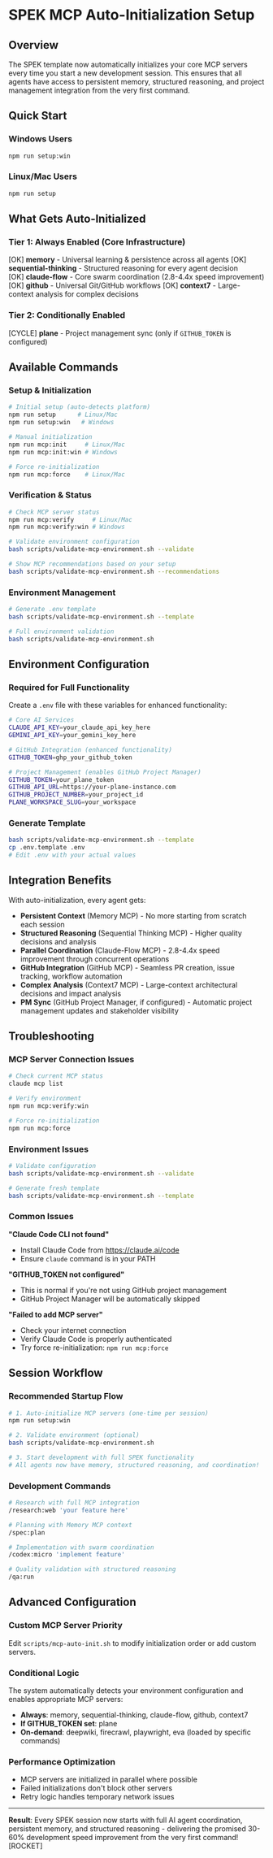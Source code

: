 # SPEK MCP Auto-Initialization Setup

## Overview

The SPEK template now automatically initializes your core MCP servers every time you start a new development session. This ensures that all agents have access to persistent memory, structured reasoning, and project management integration from the very first command.

## Quick Start

### Windows Users
```bash
npm run setup:win
```

### Linux/Mac Users  
```bash
npm run setup
```

## What Gets Auto-Initialized

### Tier 1: Always Enabled (Core Infrastructure)
[OK] **memory** - Universal learning & persistence across all agents
[OK] **sequential-thinking** - Structured reasoning for every agent decision  
[OK] **claude-flow** - Core swarm coordination (2.8-4.4x speed improvement)
[OK] **github** - Universal Git/GitHub workflows
[OK] **context7** - Large-context analysis for complex decisions

### Tier 2: Conditionally Enabled
[CYCLE] **plane** - Project management sync (only if `GITHUB_TOKEN` is configured)

## Available Commands

### Setup & Initialization
```bash
# Initial setup (auto-detects platform)
npm run setup      # Linux/Mac
npm run setup:win   # Windows

# Manual initialization
npm run mcp:init     # Linux/Mac  
npm run mcp:init:win # Windows

# Force re-initialization
npm run mcp:force    # Linux/Mac
```

### Verification & Status
```bash
# Check MCP server status
npm run mcp:verify     # Linux/Mac
npm run mcp:verify:win # Windows

# Validate environment configuration
bash scripts/validate-mcp-environment.sh --validate

# Show MCP recommendations based on your setup
bash scripts/validate-mcp-environment.sh --recommendations
```

### Environment Management
```bash
# Generate .env template
bash scripts/validate-mcp-environment.sh --template

# Full environment validation
bash scripts/validate-mcp-environment.sh
```

## Environment Configuration

### Required for Full Functionality
Create a `.env` file with these variables for enhanced functionality:

```bash
# Core AI Services
CLAUDE_API_KEY=your_claude_api_key_here
GEMINI_API_KEY=your_gemini_key_here

# GitHub Integration (enhanced functionality)
GITHUB_TOKEN=ghp_your_github_token

# Project Management (enables GitHub Project Manager)
GITHUB_TOKEN=your_plane_token
GITHUB_API_URL=https://your-plane-instance.com
GITHUB_PROJECT_NUMBER=your_project_id
PLANE_WORKSPACE_SLUG=your_workspace
```

### Generate Template
```bash
bash scripts/validate-mcp-environment.sh --template
cp .env.template .env
# Edit .env with your actual values
```

## Integration Benefits

With auto-initialization, every agent gets:

- **Persistent Context** (Memory MCP) - No more starting from scratch each session
- **Structured Reasoning** (Sequential Thinking MCP) - Higher quality decisions and analysis
- **Parallel Coordination** (Claude-Flow MCP) - 2.8-4.4x speed improvement through concurrent operations
- **GitHub Integration** (GitHub MCP) - Seamless PR creation, issue tracking, workflow automation
- **Complex Analysis** (Context7 MCP) - Large-context architectural decisions and impact analysis
- **PM Sync** (GitHub Project Manager, if configured) - Automatic project management updates and stakeholder visibility

## Troubleshooting

### MCP Server Connection Issues
```bash
# Check current MCP status
claude mcp list

# Verify environment
npm run mcp:verify:win

# Force re-initialization
npm run mcp:force
```

### Environment Issues
```bash
# Validate configuration
bash scripts/validate-mcp-environment.sh --validate

# Generate fresh template
bash scripts/validate-mcp-environment.sh --template
```

### Common Issues

**"Claude Code CLI not found"**
- Install Claude Code from https://claude.ai/code
- Ensure `claude` command is in your PATH

**"GITHUB_TOKEN not configured"**  
- This is normal if you're not using GitHub project management
- GitHub Project Manager will be automatically skipped

**"Failed to add MCP server"**
- Check your internet connection
- Verify Claude Code is properly authenticated
- Try force re-initialization: `npm run mcp:force`

## Session Workflow

### Recommended Startup Flow
```bash
# 1. Auto-initialize MCP servers (one-time per session)
npm run setup:win

# 2. Validate environment (optional)
bash scripts/validate-mcp-environment.sh

# 3. Start development with full SPEK functionality
# All agents now have memory, structured reasoning, and coordination!
```

### Development Commands
```bash
# Research with full MCP integration
/research:web 'your feature here'

# Planning with Memory MCP context
/spec:plan

# Implementation with swarm coordination  
/codex:micro 'implement feature'

# Quality validation with structured reasoning
/qa:run
```

## Advanced Configuration

### Custom MCP Server Priority
Edit `scripts/mcp-auto-init.sh` to modify initialization order or add custom servers.

### Conditional Logic
The system automatically detects your environment configuration and enables appropriate MCP servers:
- **Always**: memory, sequential-thinking, claude-flow, github, context7
- **If GITHUB_TOKEN set**: plane
- **On-demand**: deepwiki, firecrawl, playwright, eva (loaded by specific commands)

### Performance Optimization
- MCP servers are initialized in parallel where possible
- Failed initializations don't block other servers
- Retry logic handles temporary network issues

---

**Result**: Every SPEK session now starts with full AI agent coordination, persistent memory, and structured reasoning - delivering the promised 30-60% development speed improvement from the very first command! [ROCKET]